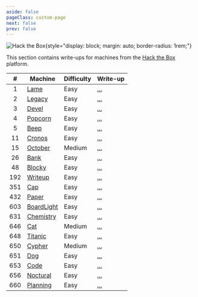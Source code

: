 ```yaml
---
aside: false
pageClass: custom-page
next: false
prev: false
---
```


![Hack the Box](/ctf/hack-the-box/machines/banner.png){style="display: block; margin: auto; border-radius: 1rem;"}

This section contains write-ups for machines from the [Hack the Box](https://app.hackthebox.com/machines) platform.

|   #   | Machine                                               | Difficulty | Write-up             |
| :---: | ----------------------------------------------------- | ---------- | -------------------- |
|  1    | [Lame](https://app.hackthebox.com/machines/1)         | Easy       | [...](./lame)        |
|  2    | [Legacy](https://app.hackthebox.com/machines/2)       | Easy       | [...](./legacy)      |
|  3    | [Devel](https://app.hackthebox.com/machines/3)        | Easy       | [...](./devel)       |
|  4    | [Popcorn](https://app.hackthebox.com/machines/4)      | Easy       | [...](./popcorn)     |
|  5    | [Beep](https://app.hackthebox.com/machines/5)         | Easy       | [...](./beep)        |
|  11   | [Cronos](https://app.hackthebox.com/machines/11)      | Easy       | [...](./cronos)      |
|  15   | [October](https://app.hackthebox.com/machines/15)     | Medium     | [...](./october)     |
|  26   | [Bank](https://app.hackthebox.com/machines/26)        | Easy       | [...](./bank)        |
|  48   | [Blocky](https://app.hackthebox.com/machines/48)      | Easy       | [...](./blocky)      |
|  192  | [Writeup](https://app.hackthebox.com/machines/192)    | Easy       | [...](./writeup)     |
|  351  | [Cap](https://app.hackthebox.com/machines/351)        | Easy       | [...](./cap)         |
|  432  | [Paper](https://app.hackthebox.com/machines/432)      | Easy       | [...](./paper)       |
|  603  | [BoardLight](https://app.hackthebox.com/machines/603) | Easy       | [...](./board-light) |
|  631  | [Chemistry](https://app.hackthebox.com/machines/631)  | Easy       | [...](./chemistry)   |
|  646  | [Cat](https://app.hackthebox.com/machines/646)        | Medium     | [...](./cat)         |
|  648  | [Titanic](https://app.hackthebox.com/machines/648)    | Easy       | [...](./titanic)     |
|  650  | [Cypher](https://app.hackthebox.com/machines/650)     | Medium     | [...](./cypher)      |
|  651  | [Dog](https://app.hackthebox.com/machines/651)        | Easy       | [...](./dog)         |
|  653  | [Code](https://app.hackthebox.com/machines/653)       | Easy       | [...](./code)        |
|  656  | [Noctural](https://app.hackthebox.com/machines/656)   | Easy       | [...](./noctural)    |
|  660  | [Planning](https://app.hackthebox.com/machines/660)   | Easy       | [...](./planning)    |
